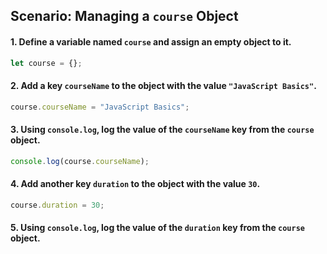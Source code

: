 ## Scenario: Managing a `course` Object

#### 1. Define a variable named `course` and assign an empty object to it.
```js
let course = {};
```

#### 2. Add a key `courseName` to the object with the value `"JavaScript Basics"`.
```js
course.courseName = "JavaScript Basics";
```

#### 3. Using `console.log`, log the value of the `courseName` key from the `course` object.
```js
console.log(course.courseName);
```

#### 4. Add another key `duration` to the object with the value `30`.
```js
course.duration = 30;
```

#### 5. Using `console.log`, log the value of the `duration` key from the `course` object.